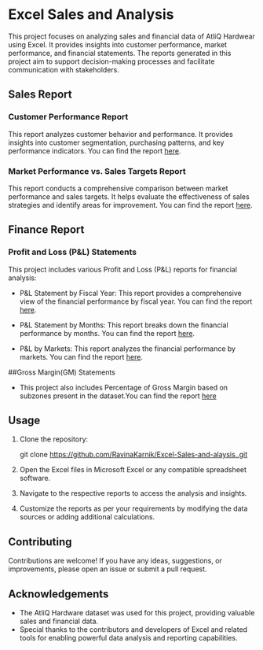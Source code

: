 # Excel Sales and Analysis

This project focuses on analyzing sales and financial data of AtliQ Hardwear using Excel. It provides insights into customer performance, market performance, and financial statements. The reports generated in this project aim to support decision-making processes and facilitate communication with stakeholders.

## Sales Report

### Customer Performance Report

This report analyzes customer behavior and performance. It provides insights into customer segmentation, purchasing patterns, and key performance indicators. You can find the report [here](https://github.com/RavinaKarnik/Excel-Sales-and-alaysis./blob/main/Customer%20Performance%20Report.pdf).

### Market Performance vs. Sales Targets Report

This report conducts a comprehensive comparison between market performance and sales targets. It helps evaluate the effectiveness of sales strategies and identify areas for improvement. You can find the report [here](https://github.com/RavinaKarnik/Excel-Sales-and-alaysis./blob/main/Market%20Performance%20vs%20Target%20Report.pdf).

## Finance Report

### Profit and Loss (P&L) Statements

This project includes various Profit and Loss (P&L) reports for financial analysis:

- P&L Statement by Fiscal Year: This report provides a comprehensive view of the financial performance by fiscal year. You can find the report [here](https://github.com/RavinaKarnik/Excel-Sales-and-alaysis./blob/main/P%26L%20Statement%20by%20Fiscal%20Year.pdf).

- P&L Statement by Months: This report breaks down the financial performance by months. You can find the report [here](https://github.com/RavinaKarnik/Excel-Sales-and-alaysis./blob/main/P%26L%20Statement%20by%20Months.pdf).

- P&L by Markets: This report analyzes the financial performance by markets. You can find the report [here](https://github.com/RavinaKarnik/Excel-Sales-and-alaysis./blob/main/P%26L%20by%20markets%20.pdf).

##Gross Margin(GM) Statements
- This project also includes Percentage of Gross Margin based on subzones present in the dataset.You can find the report [here](https://github.com/RavinaKarnik/Excel-Sales-and-alaysis./blob/main/GM%25%20by%20subzone.pdf)

## Usage

1. Clone the repository:

   
   git clone https://github.com/RavinaKarnik/Excel-Sales-and-alaysis..git
   

2. Open the Excel files in Microsoft Excel or any compatible spreadsheet software.

3. Navigate to the respective reports to access the analysis and insights.

4. Customize the reports as per your requirements by modifying the data sources or adding additional calculations.

## Contributing

Contributions are welcome! If you have any ideas, suggestions, or improvements, please open an issue or submit a pull request.

## Acknowledgements

- The AtliQ Hardware dataset was used for this project, providing valuable sales and financial data.
- Special thanks to the contributors and developers of Excel and related tools for enabling powerful data analysis and reporting capabilities.
